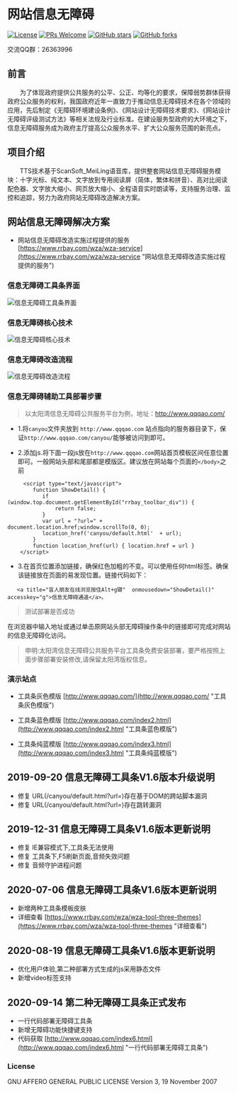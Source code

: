 ﻿# 网站信息无障碍
[![License](https://img.shields.io/badge/license-MIT-blue.svg)](LICENSE)
[![PRs Welcome](https://img.shields.io/badge/PRs-welcome-brightgreen.svg)](https://github.com/gemgin/AmblyopiaTool/pulls)
[![GitHub stars](https://img.shields.io/github/stars/gemgin/AmblyopiaTool.svg?style=social&label=Stars)](https://github.com/gemgin/AmblyopiaTool)
[![GitHub forks](https://img.shields.io/github/forks/gemgin/AmblyopiaTool.svg?style=social&label=Fork)](https://github.com/gemgin/AmblyopiaTool)

交流QQ群：26363996

## 前言

　　为了体现政府提供公共服务的公平、公正、均等化的要求，保障弱势群体获得政府公众服务的权利，我国政府近年一直致力于推动信息无障碍技术在各个领域的应用，先后制定《无障碍环境建设条例》、《网站设计无障碍技术要求》、《网站设计无障碍评级测试方法》等相关法规及行业标准。在建设服务型政府的大环境之下，信息无障碍服务成为政府主厅提高公众服务水平、扩大公众服务范围的新亮点。

## 项目介绍

　　TTS技术基于ScanSoft_MeiLing语音库，提供整套网站信息无障碍服务模块：十字光标、纯文本、文字放到专用阅读屏（简体，繁体和拼音）、高对比阅读配色器、文字放大缩小、网页放大缩小、全程语音实时朗读等，支持服务治理、监控和追踪，努力为政府网站无障碍改造解决方案。

## 网站信息无障碍解决方案
   
- 网站信息无障碍改造实施过程提供的服务 [https://www.rrbay.com/wza/wza-service](https://www.rrbay.com/wza/wza-service "网站信息无障碍改造实施过程提供的服务")  

### 信息无障碍工具条界面
![信息无障碍工具条界面](doc/%E6%97%A0%E9%9A%9C%E7%A2%8D%E5%B7%A5%E5%85%B7%E6%9D%A1%E7%95%8C%E9%9D%A2.png)

### 信息无障碍核心技术
![信息无障碍核心技术](doc/%E4%BF%A1%E6%81%AF%E6%97%A0%E9%9A%9C%E7%A2%8D%E6%A0%B8%E5%BF%83%E6%8A%80%E6%9C%AF.jpg)

### 信息无障碍改造流程
![信息无障碍改造流程](doc/%E6%97%A0%E9%9A%9C%E7%A2%8D%E6%9C%8D%E5%8A%A1%E6%B5%81%E7%A8%8B.jpg)

### 信息无障碍辅助工具部署步骤

> 以太阳湾信息无障碍公共服务平台为例，地址：http://www.qqqao.com/

- 1.将`canyou`文件夹放到 `http://www.qqqao.com` 站点指向的服务器目录下，保证`http://www.qqqao.com/canyou/`能够被访问到即可。

- 2.添加js.将下面一段js放在`http://www.qqqao.com`网站首页模板区间任意位置即可。一般网站头部和尾部都是模版区。建议放在网站每个页面的`</body>`之前
```
     <script type="text/javascript">
        function ShowDetail() {
           if (window.top.document.getElementById("rrbay_toolbar_div")) {
               return false;
           }
           var url = "?url=" + document.location.href;window.scrollTo(0, 0);
           location_href('canyou/default.html'  + url);
        }
        function location_href(url) { location.href = url }
    </script>
```
- 3.在首页位置添加链接，确保红色加粗的不变。可以使用任何html标签。确保该链接放在页面的易发现位置。链接代码如下：
```
   <a title="盲人朋友在线浏览按住Alt+g键"  onmousedown="ShowDetail()" accesskey="g">信息无障碍通道</a>。
```

> 测试部署是否成功

   在浏览器中输入地址或通过单击原网站头部无障碍操作条中的链接即可完成对网站的信息无障碍化访问。

> 申明:太阳湾信息无障碍公共服务平台工具条免费安装部署，要严格按照上面步骤部署安装修改,请保留太阳湾版权信息。


### 演示站点

- 工具条灰色模版 [http://www.qqqao.com/](http://www.qqqao.com/ "工具条灰色模版")

- 工具条蓝色模版 [http://www.qqqao.com/index2.html](http://www.qqqao.com/index2.html "工具条蓝色模版")

- 工具条纯蓝模版 [http://www.qqqao.com/index3.html](http://www.qqqao.com/index3.html "工具条纯蓝模版")

## 2019-09-20 信息无障碍工具条V1.6版本升级说明
- 修复 URL(/canyou/default.html?url=)存在基于DOM的跨站脚本漏洞
- 修复 URL(/canyou/default.html?url=)存在跳转漏洞

## 2019-12-31 信息无障碍工具条V1.6版本更新说明
- 修复 IE兼容模式下,工具条无法使用
- 修复 工具条下,F5刷新页面,音频失效问题
- 修复 音频守护进程问题

## 2020-07-06 信息无障碍工具条V1.6版本更新说明
- 新增两种工具条模板皮肤
- 详细查看 [https://www.rrbay.com/wza/wza-tool-three-themes](https://www.rrbay.com/wza/wza-tool-three-themes "详细查看")

## 2020-08-19 信息无障碍工具条V1.6版本更新说明
- 优化用户体验,第二种部署方式生成的js采用静态文件
- 新增video标签支持

## 2020-09-14 第二种无障碍工具条正式发布
- 一行代码部署无障碍工具条
- 新增无障碍功能快捷键支持
- 代码获取 [http://www.qqqao.com/index6.html](http://www.qqqao.com/index6.html "一行代码部署无障碍工具条")

### License

GNU AFFERO GENERAL PUBLIC LICENSE Version 3, 19 November 2007
